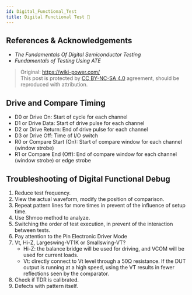 ```yaml
---
id: Digital_Functional_Test
title: Digital Functional Test 🚧
---
```


## References & Acknowledgements

- _The Fundamentals Of Digital Semiconductor Testing_
- _Fundamentals of Testing Using ATE_

> Original: <https://wiki-power.com/>  
> This post is protected by [CC BY-NC-SA 4.0](https://creativecommons.org/licenses/by/4.0/deed.en) agreement, should be reproduced with attribution.

## Drive and Compare Timing

- D0 or Drive On: Start of cycle for each channel
- D1 or Drive Data: Start of drive pulse for each channel
- D2 or Drive Return: End of drive pulse for each channel
- D3 or Drive Off: Time of I/O switch
- R0 or Compare Start (On): Start of compare window for each channel (window strobe)
- R1 or Compare End (Off): End of compare window for each channel (window strobe) or edge strobe

## Troubleshooting of Digital Functional Debug

1. Reduce test frequency.
2. View the actual waveform, modify the position of comparison.
3. Repeat pattern lines for more times in prevent of the influence of setup time.
4. Use Shmoo method to analyze.
5. Switching the order of test execution, in prevent of the interaction between tests.
6. Pay attention to the Pin Electronic Driver Mode
7. Vt, Hi-Z, Largeswing-VT1K or Smallswing-VT?
   - Hi-Z: the balance bridge will be used for driving, and VCOM will be used for current loads.
   - Vt: directly connect to Vt level through a 50Ω resistance. If the DUT output is running at a high speed, using the VT results in fewer reflections seen by the comparator.
8. Check if TDR is calibrated.
9. Defects with pattern itself.
